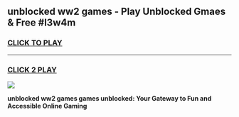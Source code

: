 
## unblocked ww2 games - Play Unblocked Gmaes & Free #l3w4m
<h3>
<a href="https://news.freeplayer.one?title=unblocked_ww2_games&ref=24F">CLICK TO PLAY</a></h3>
<hr>

<h3>
<a href="https://news.freeplayer.one?title=unblocked_ww2_games&ref=24F">CLICK 2 PLAY</a>
  
</h3>

<a href="https://news.freeplayer.one?title=unblocked_ww2_games&ref=24F/"><img src="https://clearcache.store/games.png"></a>


**unblocked ww2 games games unblocked: Your Gateway to Fun and Accessible Online Gaming**
